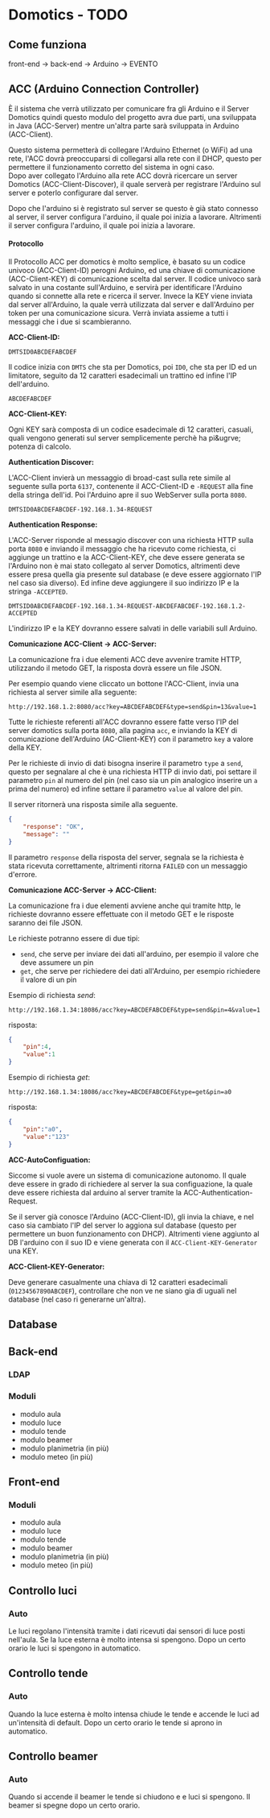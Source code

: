 # Domotics - TODO

## Come funziona

front-end -> back-end -> Arduino -> EVENTO

## ACC (Arduino Connection Controller)

&Egrave; il sistema che verr&agrave; utilizzato per comunicare fra gli Arduino e il Server Domotics
quindi questo modulo del progetto avra due parti, una sviluppata in Java (ACC-Server) mentre
un'altra parte sar&agrave; sviluppata in Arduino (ACC-Client).

Questo sistema permetter&agrave; di collegare l'Arduino Ethernet (o WiFi) ad una rete, l'ACC
dovr&agrave; preoccuparsi di collegarsi alla rete con il DHCP, questo per permettere il funzionamento
corretto del sistema in ogni caso.  
Dopo aver collegato l'Arduino alla rete ACC dovr&agrave; ricercare un server Domotics
(ACC-Client-Discover), il quale server&agrave; per registrare l'Arduino sul server e poterlo
configurare dal server.

Dopo che l'arduino si &egrave; registrato sul server se questo &egrave; gi&agrave; stato connesso al
server, il server configura l'arduino, il quale poi inizia a lavorare. Altrimenti il server
configura l'arduino, il quale poi inizia a lavorare.

#### Protocollo

Il Protocollo ACC per domotics &egrave; molto semplice, &egrave; basato su un codice univoco
(ACC-Client-ID) perogni Arduino, ed una chiave di comunicazione (ACC-Client-KEY) di comunicazione
scelta dal server. Il codice univoco sar&agrave; salvato in una costante sull'Arduino, e
servir&agrave; per identificare l'Arduino quando si connette alla rete e ricerca il server. Invece
la KEY viene inviata dal server all'Arduino, la quale verr&agrave; utilizzata dal server e
dall'Arduino per token per una comunicazione sicura. Verr&agrave; inviata assieme a tutti i messaggi
che i due si scambieranno.

**ACC-Client-ID:**

```
DMTSID0ABCDEFABCDEF
```

Il codice inizia con `DMTS` che sta per Domotics, poi `ID0`, che sta per ID ed un limitatore,
seguito da 12 caratteri esadecimali un trattino ed infine l'IP dell'arduino.

```
ABCDEFABCDEF
```

**ACC-Client-KEY:**

Ogni KEY sar&agrave; composta di un codice esadecimale di 12 caratteri, casuali, quali vengono
generati sul server semplicemente perch&egrave; ha pi&ugrve; potenza di calcolo.

**Authentication Discover:**  

L'ACC-Client invier&agrave; un messaggio di broad-cast sulla rete simile al seguente sulla porta
`6137`, contenente il ACC-Client-ID e `-REQUEST` alla fine della stringa dell'id. Poi l'Arduino
apre il suo WebServer sulla porta `8080`.

```
DMTSID0ABCDEFABCDEF-192.168.1.34-REQUEST
```

**Authentication Response:**

L'ACC-Server risponde al messagio discover con una richiesta HTTP sulla porta `8080` e inviando il
messaggio che ha ricevuto come richiesta, ci aggiunge un trattino e la ACC-Client-KEY, che deve
essere generata se l'Arduino non &egrave; mai stato collegato al server Domotics, altrimenti deve
essere presa quella gia presente sul database (e deve essere aggiornato l'IP nel caso sia diverso).
Ed infine deve aggiungere il suo indirizzo IP e la stringa `-ACCEPTED`.

```
DMTSID0ABCDEFABCDEF-192.168.1.34-REQUEST-ABCDEFABCDEF-192.168.1.2-ACCEPTED
```

L'indirizzo IP e la KEY dovranno essere salvati in delle variabili sull Arduino.

**Comunicazione ACC-Client -> ACC-Server:**

La comunicazione fra i due elementi ACC deve avvenire tramite HTTP, utilizzando il metodo GET, la
risposta dovr&agrave; essere un file JSON.

Per esempio quando viene cliccato un bottone l'ACC-Client, invia una richiesta al server simile alla
seguente:

```
http://192.168.1.2:8080/acc?key=ABCDEFABCDEF&type=send&pin=13&value=1
```

Tutte le richieste referenti all'ACC dovranno essere fatte verso l'IP del server domotics sulla
porta `8080`, alla pagina `acc`, e inviando la KEY di comunicazione dell'Arduino (AC-Client-KEY) con
il parametro `key` a valore della KEY.

Per le richieste di invio di dati bisogna inserire il parametro `type` a `send`, questo per
segnalare al che &egrave; una richiesta HTTP di invio dati, poi settare il parametro `pin` al numero
del pin (nel caso sia un pin analogico inserire un `a` prima del numero) ed infine settare il
parametro `value` al valore del pin.

Il server ritorner&agrave; una risposta simile alla seguente.

```JSON
{
    "response": "OK",
    "message": ""
}
```

Il parametro `response` della risposta del server, segnala se la richiesta &egrave; stata ricevuta
correttamente, altrimenti ritorna `FAILED` con un messaggio d'errore.

**Comunicazione ACC-Server -> ACC-Client:**

La comunicazione fra i due elementi avviene anche qui tramite http, le richieste dovranno essere
effettuate con il metodo GET e le risposte saranno dei file JSON.

Le richieste potranno essere di due tipi:

- `send`, che serve per inviare dei dati all'arduino, per esempio il valore che deve assumere un pin
- `get`, che serve per richiedere dei dati all'Arduino, per esempio richiedere il valore di un pin

Esempio di richiesta _send_:

```
http://192.168.1.34:18086/acc?key=ABCDEFABCDEF&type=send&pin=4&value=1
```

risposta:

```JSON
{
    "pin":4,
    "value":1
}
```

Esempio di richiesta _get_:

```
http://192.168.1.34:18086/acc?key=ABCDEFABCDEF&type=get&pin=a0
```

risposta:

```JSON
{
    "pin":"a0",
    "value":"123"
}
```

**ACC-AutoConfiguation:**

Siccome si vuole avere un sistema di comunicazione autonomo. Il quale deve essere in grado di
richiedere al server la sua configuazione, la quale deve essere richiesta dal arduino al server
tramite la ACC-Authentication-Request.

Se il server gi&agrave; conosce l'Arduino (ACC-Client-ID), gli invia la chiave, e nel caso sia
cambiato l'IP del server lo aggiona sul database (questo per permettere un buon funzionamento con
DHCP). Altrimenti viene aggiunto al DB l'arduino con il suo ID e viene generata con il
`ACC-Client-KEY-Generator` una KEY.

**ACC-Client-KEY-Generator:**

Deve generare casualmente una chiava di 12 caratteri esadecimali (`01234567890ABCDEF`), controllare
che non ve ne siano gia di uguali nel database (nel caso ri generarne un'altra).

## Database

## Back-end

### LDAP

### Moduli

- modulo aula
- modulo luce
- modulo tende
- modulo beamer
- modulo planimetria (in pi&ugrave;)
- modulo meteo (in pi&ugrave;)

## Front-end

### Moduli

- modulo aula
- modulo luce
- modulo tende
- modulo beamer
- modulo planimetria (in pi&ugrave;)
- modulo meteo (in pi&ugrave;)

## Controllo luci

### Auto

Le luci regolano l'intensità tramite i dati ricevuti dai sensori di luce posti nell'aula.
Se la luce esterna è molto intensa si spengono.
Dopo un certo orario le luci si spengono in automatico.

## Controllo tende

### Auto

Quando la luce esterna è molto intensa chiude le tende e accende le luci ad un'intensità di default.
Dopo un certo orario le tende si aprono in automatico.

## Controllo beamer

### Auto

Quando si accende il beamer le tende si chiudono e e luci si spengono.
Il beamer si spegne dopo un certo orario.
